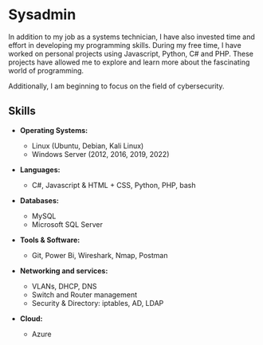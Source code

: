 # Sysadmin

In addition to my job as a systems technician, I have also invested time and effort in developing my programming skills. During my free time, I have worked on personal projects using Javascript, Python, C# and PHP. These projects have allowed me to explore and learn more about the fascinating world of programming.

Additionally, I am beginning to focus on the field of cybersecurity.

## Skills

- **Operating Systems:**
  - Linux (Ubuntu, Debian, Kali Linux)
  - Windows Server (2012, 2016, 2019, 2022)

- **Languages:**
  - C#, Javascript & HTML + CSS, Python, PHP, bash

- **Databases:**
  - MySQL
  - Microsoft SQL Server

- **Tools & Software:**
  - Git, Power Bi, Wireshark, Nmap, Postman

- **Networking and services:**
  - VLANs, DHCP, DNS
  - Switch and Router management
  - Security & Directory: iptables, AD, LDAP

- **Cloud:**
  - Azure
